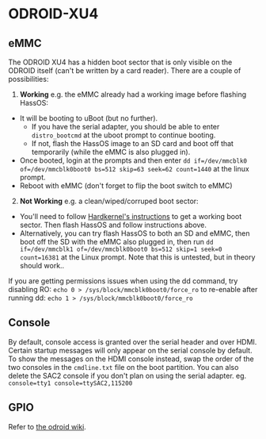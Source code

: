 # ODROID-XU4

## eMMC

The ODROID XU4 has a hidden boot sector that is only visible on the ODROID itself (can't be written by a card reader). There are a couple of possibilities:

1. **Working** e.g. the eMMC already had a working image before flashing HassOS:
  - It will be booting to uBoot (but no further).
    - If you have the serial adapter, you should be able to enter `distro_bootcmd` at the uboot prompt to continue booting.
    - If not, flash the HassOS image to an SD card and boot off that temporarily (while the eMMC is also plugged in).
  - Once booted, login at the prompts and then enter `dd if=/dev/mmcblk0 of=/dev/mmcblk0boot0 bs=512 skip=63 seek=62 count=1440` at the linux prompt.
  - Reboot with eMMC (don't forget to flip the boot switch to eMMC)
2. **Not Working** e.g. a clean/wiped/corruped boot sector:
  - You'll need to follow [Hardkernel's instructions](https://forum.odroid.com/viewtopic.php?f=53&t=6173) to get a working boot sector. Then flash HassOS and follow instructions above.
  - Alternatively, you can try flash HassOS to both an SD and eMMC, then boot off the SD with the eMMC also plugged in, then run `dd if=/dev/mmcblk1 of=/dev/mmcblk0boot0 bs=512 skip=1 seek=0 count=16381` at the Linux prompt. Note that this is untested, but in theory should work..

If you are getting permissions issues when using the dd command, try disabling RO:
`echo 0 > /sys/block/mmcblk0boot0/force_ro`
to re-enable after running dd:
`echo 1 > /sys/block/mmcblk0boot0/force_ro`

## Console

By default, console access is granted over the serial header and over HDMI. Certain startup messages will only appear on the serial console by default. To show the messages on the HDMI console instead, swap the order of the two consoles in the `cmdline.txt` file on the boot partition. You can also delete the SAC2 console if you don't plan on using the serial adapter.
eg. `console=tty1 console=ttySAC2,115200`

## GPIO

Refer to [the odroid wiki](https://wiki.odroid.com/odroid-xu4/hardware/expansion_connectors).
